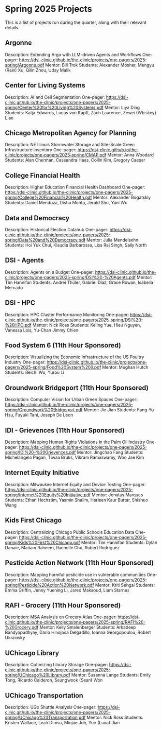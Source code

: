 # Spring 2025 Projects
This is a list of projects run during the quarter, along with their relevant details.
## Argonne
Description: Extending Argo with LLM-driven Agents and Workflows
One-pager: https://dsi-clinic.github.io/the-clinic/projects/one-pagers/2025-spring/Argonne.pdf
Mentor: Bill Trok
Students: Alexander Mosher, Mengyu (Rain) Xu, Qilin Zhou, Uday Malik

## Center for Living Systems
Description: AI and Cell Segmentation
One-pager: https://dsi-clinic.github.io/the-clinic/projects/one-pagers/2025-spring/Center%20for%20Living%20Systems.pdf
Mentor: Liya Ding
Students: Katja Edwards, Lucas von Kapff, Zach Laurence, Zewei (Whiskey) Liao

## Chicago Metropolitan Agency for Planning
Description: NE Illinois Stormwater Storage and Site-Scale Green Infrastructure Inventory
One-pager: https://dsi-clinic.github.io/the-clinic/projects/one-pagers/2025-spring/CMAP.pdf
Mentor: Anna Woodard
Students: Alan Cherman, Cassandra Haas, Collin Kim, Gregory Caesar

## College Financial Health
Description: Higher Education Financial Health Dashboard
One-pager: https://dsi-clinic.github.io/the-clinic/projects/one-pagers/2025-spring/College%20Financial%20Health.pdf
Mentor: Alexander Bogatskiy
Students: Daniel Mendoza, Disha Mohta, Jerald Shu, Yani Wu

## Data and Democracy
Description: Historical Election Datahub
One-pager: https://dsi-clinic.github.io/the-clinic/projects/one-pagers/2025-spring/Data%20and%20Democracy.pdf
Mentor: Julia Mendelsohn
Students: Hoi Yuk Chui, Klaudia Barbarossa, Lisa Raj Singh, Sally North

## DSI - Agents
Description: Agents on a Budget
One-pager: https://dsi-clinic.github.io/the-clinic/projects/one-pagers/2025-spring/DSI%20-%20Agents.pdf
Mentor: Tim Hannifan
Students: Andrei Thüler, Gabriel Diaz, Grace Rowan, Isabella Mercado

## DSI - HPC
Description: HPC Cluster Performance Monitoring
One-pager: https://dsi-clinic.github.io/the-clinic/projects/one-pagers/2025-spring/DSI%20-%20HPC.pdf
Mentor: Nick Ross
Students: Keling Yue, Hieu Nguyen, Vanessa Lois, Yu-Chan Jimmy Chien

## Food System 6 (11th Hour Sponsored)
Description: Visualizing the Economic Infrastructure of the US Poultry Industry
One-pager: https://dsi-clinic.github.io/the-clinic/projects/one-pagers/2025-spring/Food%20System%206.pdf
Mentor: Meghan Hutch
Students: Beichi Wu, Yurou Li

## Groundwork Bridgeport (11th Hour Sponsored)
Description: Computer Vision for Urban Green Spaces
One-pager: https://dsi-clinic.github.io/the-clinic/projects/one-pagers/2025-spring/Groundwork%20Bridgeport.pdf
Mentor: Jie Jian
Students: Fang-Yu Hsu, Fuyuki Tani, Joseph De Leon

## IDI - Grievences (11th Hour Sponsored)
Description: Mapping Human Rights Violations in the Palm Oil Industry
One-pager: https://dsi-clinic.github.io/the-clinic/projects/one-pagers/2025-spring/IDI%20-%20Grievences.pdf
Mentor: Jingchao Fang
Students: Michelangelo Pagan, Tiwaa Bruks, Vikram Ramaswamy, Woo Jae Kim

## Internet Equity Initiative
Description: Milwaukee Internet Equity and Device Testing
One-pager: https://dsi-clinic.github.io/the-clinic/projects/one-pagers/2025-spring/Internet%20Equity%20Initiative.pdf
Mentor: Jonatas Marques
Students: Ethan Hochstim, Yasmin Shalim, Harleen Kaur Buttar, Shishuo Wang

## Kids First Chicago
Description: Centralizing Chicago Public Schools Education Data
One-pager: https://dsi-clinic.github.io/the-clinic/projects/one-pagers/2025-spring/Kids%20First%20Chicago.pdf
Mentor: Tim Hannifan
Students: Dylan Danaie, Mariam Raheem, Rachelle Cho, Robert Rodriguez

## Pesticide Action Network (11th Hour Sponsored)
Description: Mapping harmful pesticide use in vulnerable communities
One-pager: https://dsi-clinic.github.io/the-clinic/projects/one-pagers/2025-spring/Pesticide%20Action%20Network.pdf
Mentor: Kriti Sehgal
Students: Emma Griffin, Jenny Yuening Li, Jared Maksoud, Liam Starnes

## RAFI - Grocery (11th Hour Sponsored)
Description: MSA Analysis on Grocery Atlas
One-pager: https://dsi-clinic.github.io/the-clinic/projects/one-pagers/2025-spring/RAFI%20-%20Grocery.pdf
Mentor: Kelly Smalenberger
Students: Arkadeep Bandyopadhyay, Dario Hinojosa Delgadillo, Ioanna Georgopoulou, Robert Ukrainsky

## UChicago Library
Description: Optimizing Library Storage
One-pager: https://dsi-clinic.github.io/the-clinic/projects/one-pagers/2025-spring/UChicago%20Library.pdf
Mentor: Susanna Lange
Students: Emily Tong, Ricardo Calderon, Seungwook (Sean) Won

## UChicago Transportation
Description: UGo Shuttle Analysis
One-pager: https://dsi-clinic.github.io/the-clinic/projects/one-pagers/2025-spring/UChicago%20Transportation.pdf
Mentor: Nick Ross
Students: Kristen Wallace, Leah Dimsu, Minjae Joh, Yue (Luna) Jian

